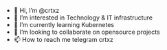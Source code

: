 - 👋 Hi, I’m @crtxz
- 👀 I’m interested in Technology & IT infrastructure
- 🌱 I’m currently learning Kubernetes
- 💞️ I’m looking to collaborate on opensource projects
- 📫 How to reach me telegram crtxz

<!---
crtxz/crtxz is a ✨ special ✨ repository because its `README.md` (this file) appears on your GitHub profile.
You can click the Preview link to take a look at your changes.
--->

